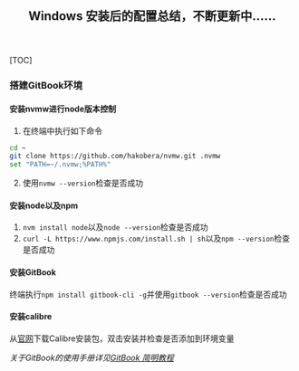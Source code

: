 <header><h2 align="center">Windows 安装后的配置总结，不断更新中......</h2></header>

[TOC]

### 搭建GitBook环境

#### 安装nvmw进行node版本控制

1. 在终端中执行如下命令

```bash
cd ~
git clone https://github.com/hakobera/nvmw.git .nvmw
set "PATH=~/.nvmw;%PATH%"
```
2. 使用`nvmw --version`检查是否成功

#### 安装node以及npm

1. `nvm install node`以及`node --version`检查是否成功
2. `curl -L https://www.npmjs.com/install.sh | sh`以及`npm --version`检查是否成功

#### 安装GitBook

终端执行`npm install gitbook-cli -g`并使用`gitbook --version`检查是否成功

#### 安装calibre

从[官网](https://calibre-ebook.com/dist/win32)下载Calibre安装包，双击安装并检查是否添加到环境变量

*关于GitBook的使用手册详见[GitBook 简明教程](http://www.chengweiyang.cn/gitbook/index.html)*

